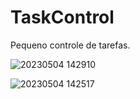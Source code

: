 # TaskControl
Pequeno controle de tarefas.

![20230504 142910](https://user-images.githubusercontent.com/16601623/236282896-0bcfb11d-b87e-4a02-8498-91d3a07ca5b6.jpg)

![20230504 142517](https://user-images.githubusercontent.com/16601623/236282963-3e5ed574-9f7c-4d9b-9ade-2e709f38b518.jpg)
